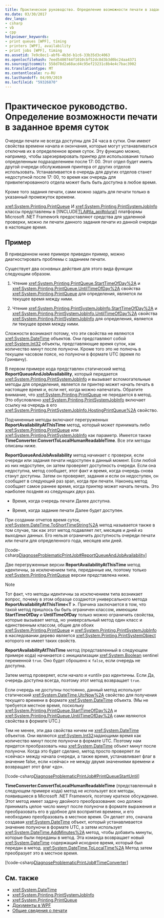 ```yaml
---
title: Практическое руководство. Определение возможности печати в заданное время суток
ms.date: 03/30/2017
dev_langs:
- csharp
- vb
- cpp
helpviewer_keywords:
- print queues [WPF], timing
- printers [WPF], availability
- print jobs [WPF], timing
ms.assetid: 7e9c8ec1-abf6-4b3d-b1c6-33b35d3c4063
ms.openlocfilehash: 7eed5400744f1010cbf52dc8d3b3d0bc24aa4371
ms.sourcegitcommit: 558d78d2a68acd4c95ef23231c8b4e4c7bac3902
ms.translationtype: MT
ms.contentlocale: ru-RU
ms.lasthandoff: 04/09/2019
ms.locfileid: "59326870"
---
```

# <a name="how-to-discover-whether-a-print-job-can-be-printed-at-this-time-of-day"></a>Практическое руководство. Определение возможности печати в заданное время суток
Очереди печати не всегда доступны для 24 часа в сутки. Они имеют свойства времени начала и окончания, которые могут устанавливаться отключив их в определенное время суток. Эту функцию можно, например, чтобы зарезервировать принтер для использования только определенным подразделением после 17: 00. Этот отдел будет иметь другой очереди обслуживания принтера от других отделов использовать. Устанавливается в очередь для других отделов станет недоступной после 17: 00, то время как очередь для привилегированного отдела может быть быть доступна в любое время.  
  
 Кроме того задания печати, сами можно задать для печати только в указанный промежуток времени.  
  
 <xref:System.Printing.PrintQueue> И <xref:System.Printing.PrintSystemJobInfo> классы представлены в [!INCLUDE[TLA#tla_api#plural](../../../../includes/tlasharptla-apisharpplural-md.md)] платформы Microsoft .NET Framework предоставляют средства для удаленной проверки, можно ли печати данного задания печати из данной очереди в настоящее время.  
  
## <a name="example"></a>Пример  
 В приведенном ниже примере приведен пример, можно диагностировать проблемы с заданием печати.  
  
 Существует два основных действия для этого вида функции следующим образом.  
  
1. Чтение <xref:System.Printing.PrintQueue.StartTimeOfDay%2A> и <xref:System.Printing.PrintQueue.UntilTimeOfDay%2A> свойства <xref:System.Printing.PrintQueue> для определения, является ли текущее время между ними.  
  
2. Чтение <xref:System.Printing.PrintSystemJobInfo.StartTimeOfDay%2A> и <xref:System.Printing.PrintSystemJobInfo.UntilTimeOfDay%2A> свойства <xref:System.Printing.PrintSystemJobInfo> для определения, является ли текущее время между ними.  
  
 Сложности возникают потому, что эти свойства не являются <xref:System.DateTime> объектов. Они представляют собой <xref:System.Int32> объекты, представляющие время суток, как количество минут после полуночи. Кроме того это не полночь в текущем часовом поясе, но полуночи в формате UTC (время по Гринвичу).  
  
 В первом примере кода представлен статический метод **ReportQueueAndJobAvailability**, который передается <xref:System.Printing.PrintSystemJobInfo> и вызывает вспомогательные методы для определения, является ли принтер может начать печать в настоящее время и, если нет, когда можно напечатать. Обратите внимание, что <xref:System.Printing.PrintQueue> не передается в метод. Это обусловлено <xref:System.Printing.PrintSystemJobInfo> включает ссылку на очередь в его <xref:System.Printing.PrintSystemJobInfo.HostingPrintQueue%2A> свойство.  
  
 Подчиненные методы включают перегруженных **ReportAvailabilityAtThisTime** метод, который может принимать либо <xref:System.Printing.PrintQueue> или <xref:System.Printing.PrintSystemJobInfo> как параметр. Имеется также **TimeConverter.ConvertToLocalHumanReadableTime**. Все эти методы описаны ниже.  
  
 **ReportQueueAndJobAvailability** метод начинает с проверки, если очереди или задания печати недоступен в данный момент. Если любой из них недоступен, он затем проверяет доступность очереди. Если она недоступна, метод сообщает, этот факт и время, когда очередь снова станут доступны. Затем он проверяет, задания и если он недоступен, он сообщает в следующий раз span, когда при печати. Наконец метод сообщает самое раннее время, когда принтер может начать печать. Это наиболее поздняя из следующих двух раз.  
  
-   Время, когда очередь печати Далее доступна.  
  
-   Время, когда задание печати Далее будет доступен.  
  
 При создании отчетов время суток, <xref:System.DateTime.ToShortTimeString%2A> метод называется также в том случае, так как этот метод подавляет лет, месяцев и дней из выходных данных. Его нельзя ограничить доступность очереди печати или печати для определенного года, месяцев или дней.  
  
 
 [!code-csharp[DiagnoseProblematicPrintJob#ReportQueueAndJobAvailability](~/samples/snippets/csharp/VS_Snippets_Wpf/DiagnoseProblematicPrintJob/CSharp/Program.cs#reportqueueandjobavailability)]
   
  
 Две перегруженные версии **ReportAvailabilityAtThisTime** метод идентичны, за исключением типа, переданные им, поэтому только <xref:System.Printing.PrintQueue> версии представлена ниже.  
  
> [!NOTE]
>  Тот факт, что методы идентичны за исключением типа возникает вопрос, почему в этом образце создаются универсального метода **ReportAvailabilityAtThisTime\<T >**. Причина заключается в том, что такой метод пришлось бы быть ограничен классом, имеющим **StartTimeOfDay** и **UntilTimeOfDay** только можно ограничить свойства, которые вызывает метод, но универсальный метод один класс и единственным классом, общие для обоих <xref:System.Printing.PrintQueue> и <xref:System.Printing.PrintSystemJobInfo> в наследовании дерево является <xref:System.Printing.PrintSystemObject> которого не имеет таких свойств.  
  
 **ReportAvailabilityAtThisTime** метод (представленный в следующем примере кода) начинается с инициализации <xref:System.Boolean> sentinel переменной `true`. Оно будет сброшено к `false`, если очередь не доступна.  
  
 Затем метод проверяет, если начало и «until» раз идентичны. Если Да, очередь доступна всегда, поэтому этот метод возвращает `true`.  
  
 Если очередь не доступны постоянно, данный метод использует статический <xref:System.DateTime.UtcNow%2A> свойство для получения текущего времени в формате <xref:System.DateTime> объекта. (Мы не требуется местное время, поскольку <xref:System.Printing.PrintQueue.StartTimeOfDay%2A> и <xref:System.Printing.PrintQueue.UntilTimeOfDay%2A> сами являются свойства в формате UTC.)  
  
 Тем не менее, эти два свойства ничем не <xref:System.DateTime> объектов. Они являются <xref:System.Int32>задающими время как количество минут после полуночи в формате UTC. Поэтому нам придется преобразовать наш <xref:System.DateTime> объект минут после полуночи. Когда это будет сделано, метод просто проверяет ли «сейчас» между начала очереди, а также время, устанавливает флаг в значение false, если «сейчас» не между двумя значениями времени и возвращает этот флаг «до».  
  
 
 [!code-csharp[DiagnoseProblematicPrintJob#PrintQueueStartUntil](~/samples/snippets/csharp/VS_Snippets_Wpf/DiagnoseProblematicPrintJob/CSharp/Program.cs#printqueuestartuntil)]
   
  
 **TimeConverter.ConvertToLocalHumanReadableTime** (представленный в следующем примере кода) метод не использует все методы, появившиеся в Microsoft .NET Framework, поэтому краткое обсуждение. Этот метод имеет задачу двойного преобразования: оно должно принимать целое число минут после полуночи в формате выражения и преобразовать его в удобное для восприятия времени, и его необходимо преобразовать в местное время. Он делает это, сначала создавая <xref:System.DateTime> объект, который устанавливается значение полуночи в формате UTC, а затем использует <xref:System.DateTime.AddMinutes%2A> метод, чтобы добавить минуты, которые были переданы в метод. Эта команда возвращает новый <xref:System.DateTime> содержащий исходное время, который был передан в метод. <xref:System.DateTime.ToLocalTime%2A> Метод затем преобразует это в местное время.  
  
 
 [!code-csharp[DiagnoseProblematicPrintJob#TimeConverter](~/samples/snippets/csharp/VS_Snippets_Wpf/DiagnoseProblematicPrintJob/CSharp/Program.cs#timeconverter)]
   
  
## <a name="see-also"></a>См. также

- <xref:System.DateTime>
- <xref:System.Printing.PrintSystemJobInfo>
- <xref:System.Printing.PrintQueue>
- [Документы в WPF](documents-in-wpf.md)
- [Общие сведения о печати](printing-overview.md)
